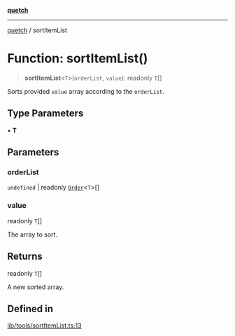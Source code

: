 [**quetch**](../README.md)

***

[quetch](../README.md) / sortItemList

# Function: sortItemList()

> **sortItemList**\<`T`\>(`orderList`, `value`): readonly `T`[]

Sorts provided `value` array according to the `orderList`.

## Type Parameters

• **T**

## Parameters

### orderList

`undefined` | readonly [`Order`](../type-aliases/Order.md)\<`T`\>[]

### value

readonly `T`[]

The array to sort.

## Returns

readonly `T`[]

A new sorted array.

## Defined in

[lib/tools/sortItemList.ts:13](https://github.com/nevoland/quetch/blob/74684cd5cd1bd7a08980d4ce305ecc4be0c3e8b8/lib/tools/sortItemList.ts#L13)
